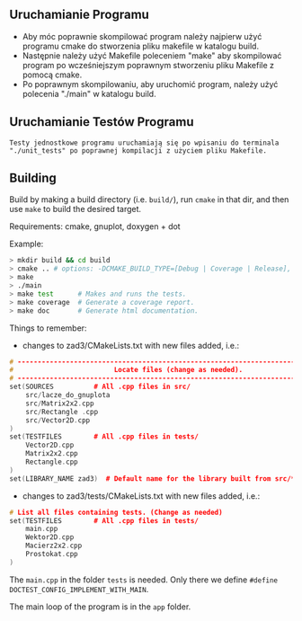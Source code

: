 ## Uruchamianie Programu
 * Aby móc poprawnie skompilować program należy najpierw użyć programu cmake do stworzenia pliku makefile w katalogu build.
 * Następnie należy użyć Makefile poleceniem "make" aby skompilować program po wcześniejszym poprawnym stworzeniu pliku Makefile z pomocą cmake. 
 * Po poprawnym skompilowaniu, aby uruchomić program, należy użyć polecenia "./main" w katalogu build.

## Uruchamianie Testów Programu
    Testy jednostkowe programu uruchamiają się po wpisaniu do terminala "./unit_tests" po poprawnej kompilacji z użyciem pliku Makefile.

## Building

Build by making a build directory (i.e. `build/`), run `cmake` in that dir, and then use `make` to build the desired target.

Requirements: cmake, gnuplot, doxygen + dot

Example:

``` bash
> mkdir build && cd build
> cmake .. # options: -DCMAKE_BUILD_TYPE=[Debug | Coverage | Release], Debug is default
> make
> ./main
> make test      # Makes and runs the tests.
> make coverage  # Generate a coverage report.
> make doc       # Generate html documentation.
```

Things to remember:
* changes to zad3/CMakeLists.txt with new files added, i.e.:
```cpp
# --------------------------------------------------------------------------------
#                         Locate files (change as needed).
# --------------------------------------------------------------------------------
set(SOURCES          # All .cpp files in src/
    src/lacze_do_gnuplota
    src/Matrix2x2.cpp
    src/Rectangle .cpp
    src/Vector2D.cpp
)
set(TESTFILES        # All .cpp files in tests/
    Vector2D.cpp
    Matrix2x2.cpp
    Rectangle.cpp
)
set(LIBRARY_NAME zad3)  # Default name for the library built from src/*.cpp (change if you wish)
```
* changes to zad3/tests/CMakeLists.txt with new files added, i.e.:
```cpp
# List all files containing tests. (Change as needed)
set(TESTFILES        # All .cpp files in tests/
    main.cpp
    Wektor2D.cpp
    Macierz2x2.cpp
    Prostokat.cpp
)
```
The `main.cpp` in the folder `tests` is needed. Only there we define `#define DOCTEST_CONFIG_IMPLEMENT_WITH_MAIN`.

The main loop of the program is in the `app` folder.

